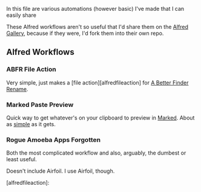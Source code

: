In this file are various automations (however basic) I've made that I can easily share

These Alfred workflows aren't so useful that I'd share them on the [Alfred Gallery](https://alfred.app), because if they were, I'd fork them into their own repo.

## Alfred Workflows

### ABFR File Action

Very simple, just makes a [file action][alfredfileaction] for [A Better Finder Rename](http://www.publicspace.net/ABetterFinderRename/index.html).

### Marked Paste Preview

Quick way to get whatever's on your clipboard to preview in [Marked](https://marked2app.com). About as [simple](https://marked2app.com/help/URL_Handler.html#paste) as it gets.

### Rogue Amoeba Apps Forgotten

Both the most complicated workflow and also, arguably, the dumbest or least useful.

Doesn't include Airfoil. I use Airfoil, though.



[alfredfileaction]: 